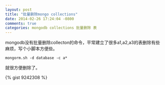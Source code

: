```yaml
---
layout: post
title: "批量删除mongo collections"
date: 2014-02-26 17:24:04 -0800
comments: true
categories: mongodb collections 批量删除 表
---
```


mongodb没有批量删除collecton的命令，平常建立了很多a1,a2,a3的表删除有些麻烦，写个小脚本方便些。

    mongorm.sh -d database -c a*

就很方便删除了。

{% gist 9242308 %}

